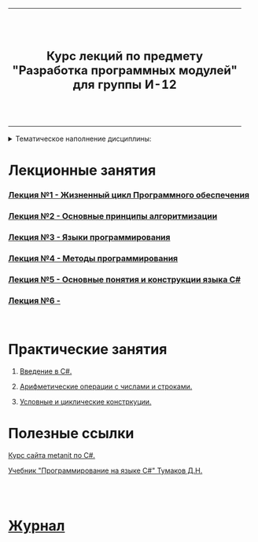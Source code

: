 <table style="width: 100%;">
  <tr>
    <td style="text-align: center; border: none; height: 15em;">
      <h2>
        Курс лекций по предмету <br/>
        "Разработка программных модулей" <br/>
        для группы И-12
      </h2>
    </td>
  </tr>
</table>

<div style="page-break-after: always;"></div>

<!-- всё, что выше - титульный лист -->
<!-- <h1>https://github.com/sgffsg/SMD</h1> -->

<details>

<summary>Тематическое наполнение дисциплины:</summary>

Здесь указывается список тем описанных в учебном плане:

* Тема 1.1.1 Жизненный цикл ПО
1. Понятие ЖЦ ПО. Этапы ЖЦ ПО.
2. Модели и методологии разработки ПО.

<br>

* Тема 1.1.2 Структурное программирование
1. Технология структурного программирования.
2. Инструментальные средства оформления и документирования алгоритмов программ
3. Оценка сложности алгоритма: классификация, классы алгоритмов, неразрешимые задачи
4. Оценка сложности алгоритмов сортировки.
5. Оценка сложности алгоритмов поиска.
6. Оценка сложности рекурсивных алгоритмов.
7. Оценка сложности эвристических алгоритмов.

<br>

* Тема 1.1.3 Объектно-ориентированное программирование
1. Основные принципы объектно-ориентированного программирования. Классы: основные понятия.
2. Перегрузка методов.
3. Операции класса.
4. Иерархия классов.
5. Синтаксис интерфейсов.
6. Интерфейсы и наследование.
7. Структуры.
8. Делегаты.
9. Регулярные выражения
10. Коллекции. Параметризованные классы.
11. Указатели
12. Операции со списками
13. Работа с классами.
14. Перегрузка методов.
15. Определение операций в классе.
16. Создание наследованных классов
17. Работа с объектами через интерфейсы.
18. Использование стандартных интерфейсов.
19. Работа с типом данных структура.
20. Коллекции. Параметризованные классы.
21. Использование регулярных выражений
22. Операции со списками.

<br>

* Тема 1.1.4 Паттерны проектирования
1. Назначение и виды паттернов.
2. Основные шаблоны.
3. Порождающие шаблоны.
4. Структурные шаблоны.
5. Поведенческие шаблоны.
6. Использование основных шаблонов.
7. Использование порождающих шаблонов.
8. Использование структурных шаблонов.
9. Использование поведенческих шаблонов.

<br>

* Тема 1.1.5 Событийно-управляемое программирование
1. Событийно-управляемое программирование
2. Элементы управления. Диалоговые окна. Обработчики событий.
3. Введение в графику
4. Разработка приложения с использованием текстовых компонентов
5. Разработка приложения с несколькими формами.
6. Разработка приложения с не визуальными компонентами.
7. Разработка игрового приложения.
8. Разработка приложения с анимацией.

<br>

* Тема 1.1.6 Оптимизация и рефакторинг кода
1. Методы оптимизации программного кода.
2. Цели и методы рефакторинга.
3. Оптимизация и рефакторинг кода.

<br>

* Тема 1.1.7 Разработка пользовательского интерфейса
1. Правила разработки интерфейсов пользователя.
2. Разработка интерфейса пользователя.

<br>

* Тема 1.1.8 Основы ADO.Net
1. Работа с базами данных
2. Доступ к данным
3. Создание таблицы, работа с записями.
4. Способы создания команд
5. Создание приложения с БД
6. Создание запросов к БД
7. Создание хранимых процедур

<br>

P.S. Не все темы указанные в плане будут изучаться в текущем семестре и идти по порядку
</details>

<!-- LECT -->
# Лекционные занятия


### [Лекция №1 - Жизненный цикл Программного обеспечения](./articles/lections/lection1.md)
<!-- SDLC. Понятие жизненного цикла ПО. Этапы жизненного цикла ПО. Популярные модели Жизненного цикла разработки ПО. -->

### [Лекция №2 - Основные принципы алгоритмизации](./articles/lections/lection2.md)
<!-- Основные понятия алгоритмизации. Понятие алгоритма. Основные алгоритмические конструкции. Свойства алгоритма. Формы записи алгоритмов. Общие принципы построения алгоритмов. Определение сложности работы алгоритмов. -->

### [Лекция №3 - Языки программирования](./articles/lections/lection3.md)
<!-- Языки программирования. Эволюция языков программирования. Классификация языков программирования. Понятие системы программирования. Исходный, объектный и загрузочный модули. -->

### [Лекция №4 - Методы программирования](./articles/lections/lection4.md)
<!-- Методы программирования: структурный, модульный, объектно-ориентированный. Достоинства и недостатки методов программирования. Общие принципы разработки программного обеспечения. -->

### [Лекция №5 - Основные понятия и конструкции языка C#](./articles/lections/lection5.md)
<!--  -->

### [Лекция №6 - ](./articles/lections/presentation_SDLC.md)
<!--  -->


<br>

<!-- PRACT -->
# Практические занятия

1. [Введение в C#.](./articles/labs/p1.md)

2. [Арифметические операции c числами и строками.](./articles/labs/p2.md)

3. [Условные и циклические констркуции.](./articles/labs/p3.md)

# Полезные ссылки

[Курс сайта metanit по С#.](https://metanit.com/sharp/tutorial/)

[Учебник "Программирование на языке С#" Тумаков Д.Н.](./docs/Tumakov___Programmirovanie_na_yazyke_C_.pdf)

<br>
<br>

<!-- LOG -->
# [Журнал](./articles/log.md)